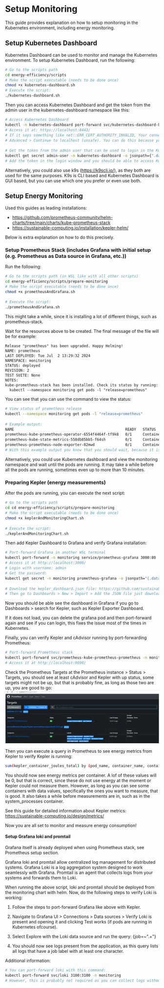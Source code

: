 # Setup Monitoring
This guide provides explanation on how to setup monitoring in the Kubernetes environment, including energy monitoring.

## Setup Kubernetes Dashboard
Kubernetes Dashboard can be used to monitor and manage the Kubernetes environment. To setup Kubernetes Dashboard, run the following:
```sh
# Go to the scripts path
cd energy-efficiency/scripts
# Make the script executable (needs to be done once)
chmod +x kubernetes-dashboard.sh
# Execute the script:
./kubernetes-dashboard.sh
```
Then you can access Kubernetes Dashboard and get the token from the admin user in the kubernetes-dashboard namespace like this:
```sh
# Access Kubernetes Dashboard
kubectl -n kubernetes-dashboard port-forward svc/kubernetes-dashboard-kong-proxy 8443:443
# Access it at: https://localhost:8443/
# If it says something like net::ERR_CERT_AUTHORITY_INVALID, Your connection isn't private, you can select 
# Advanced > Continue to localhost (unsafe). You can do this because you know it is Kubernetes and this is save to use

# Get the token from the admin user that can be used to login in the Kubernetes Dashboard cluster
kubectl get secret admin-user -n kubernetes-dashboard -o jsonpath={".data.token"} | base64 -d
# Add the token in the login window and you should be able to access Kubernetes Dashboard
```
Alternatively, you could also use k9s (https://k9scli.io/), as they both are used for the same purposes. K9s is CLI based and Kubernetes Dashboard is GUI based, but you can use which one you prefer or even use both.


## Setup Energy Monitoring
Used this guides as leading installations: 
- https://github.com/prometheus-community/helm-charts/tree/main/charts/kube-prometheus-stack
- https://sustainable-computing.io/installation/kepler-helm/

Below is extra explanation on how to do this precisely.

### Setup Prometheus Stack (includes Grafana with initial setup (e.g. Prometheus as Data source in Grafana, etc.))
Run the following:
```sh
# Go to the scripts path (in WSL like with all other scripts)
cd energy-efficiency/scripts/prepare-monitoring
# Make the script executable (needs to be done once)
chmod +x prometheusAndGrafana.sh

# Execute the script:
./prometheusAndGrafana.sh
```
This might take a while, since it is installing a lot of different things, such as prometheus-stack.

Wait for the resources above to be created. The final message of the file will be for example:
```
Release "prometheus" has been upgraded. Happy Helming!
NAME: prometheus
LAST DEPLOYED: Tue Jul  2 13:29:32 2024
NAMESPACE: monitoring
STATUS: deployed
REVISION: 2
TEST SUITE: None
NOTES:
kube-prometheus-stack has been installed. Check its status by running:
  kubectl --namespace monitoring get pods -l "release=prometheus"
```

You can see that you can use the command to view the status:
```sh
# View status of prometheus release
kubectl --namespace monitoring get pods -l "release=prometheus"

# Example output:
NAME                                                   READY   STATUS              RESTARTS   AGE
prometheus-kube-prometheus-operator-6554f4464f-tf9k8   0/1     ContainerCreating   0          97s
prometheus-kube-state-metrics-558db85bb5-f64sh         0/1     ContainerCreating   0          97s
prometheus-prometheus-node-exporter-82mwd              0/1     ContainerCreating   0          97s
# With this example output you know that you should wait, because it is still creating the containers
```
Alternatively, you could use Kubernetes dashboard and view the monitoring namespace and wait until the pods are running. It may take a while before all the pods are running, sometimes even up to more than 10 minutes. 



### Preparing Kepler (energy measurements)
After the pods are running, you can execute the next script:
```sh
# Go to the scripts path
cd cd energy-efficiency/scripts/prepare-monitoring
# Make the script executable (needs to be done once)
chmod +x keplerAndMonitoringChart.sh

# Execute the script:
./keplerAndMonitoringChart.sh
```

Then add Kepler Dashboard to Grafana and verify Grafana installation:
```sh
# Port-forward Grafana in another WSL terminal
kubectl port-forward -n monitoring service/prometheus-grafana 3000:80
# Access it at http://localhost:3000/
# Login with username: admin
# Get the password:
kubectl get secret -n monitoring prometheus-grafana -o jsonpath="{.data.admin-password}" | base64 --decode ; echo

# Download the kepler_dashboard.json file: https://github.com/sustainable-computing-io/kepler/blob/main/grafana-dashboards/Kepler-Exporter.json
# Then go to Dashboards > New > Import > Add the JSON file just downloaded
```
Now you should be able see the dashboard in Grafana if you go to Dashboards > search for Kepler, such as Kepler Exporter Dashboard.

If it does not load, you can delete the grafana pod and then port-forward again and see if you can login, this fixes the issue most of the times in Kubernetes.


Finally, you can verify Kepler and cAdvisor running by port-forwarding Prometheus:
```sh
# Port-forward Prometheus stack
kubectl port-forward svc/prometheus-kube-prometheus-prometheus -n monitoring 9090:9090
# Access it at http://localhost:9090/
```

Check the Prometheus Targets at the Prometheus instance > Status > Targets, you should see at least cAdvisor and Kepler with up status, some targets might not be up, but that is probably fine, as long as those two are up, you are good to go:
![alt text](../assets/KeplerAndcAdvisorTargetsUp_Prometheus.png)

Then you can execute a query in Prometheus to see energy metrics from Kepler to verify Kepler is running:
```sh
sum(kepler_container_joules_total) by (pod_name, container_name, container_namespace, node)
```
You should now see energy metrics per container. A lof of these values will be 0, but that is correct, since these do not use energy at the moment or Kepler could not measure them. However, as long as you can see some containers with data values, specifically the ones you want to measure, that is good.
It also takes a while before measurements are in, such as in the system_processes container.

See this guide for detailed information about Kepler metrics: https://sustainable-computing.io/design/metrics/

Now you are all set to monitor and measure energy consumption!


#### Setup Grafana loki and promtail
Grafana itself is already deployed when using Prometheus stack, see Prometheus setup section.

Grafana loki and promtail allow centralized log management for distributed systems. Grafana Loki is a log aggregation system designed to work seamlessly with Grafana. Promtail is an agent that collects logs from your systems and forwards them to Loki.

When running the above script, loki and promtail should be deployed from the monitoring chart with helm. 
Now, do the following steps to verify Loki is working:
1. Follow the steps to port-forward Grafana like above with Kepler.

2. Navigate to Grafana UI > Connections > Data sources > Verify Loki is present and opening it and clicking Test works (if pods are running in Kubernetes ofcourse).

3. Select Explore with the Loki data source and run the query: {job=~".+"}

4. You should now see logs present from the application, as this query lists all logs that have a job label with at least one character.

Additional information:
```sh
# You can port-forward loki with this command:
kubectl port-forward svc/loki 3100:3100 -n monitoring
# However, this is probably not required as you can collect logs without it as well, but if you ever need it you can use that command.
```